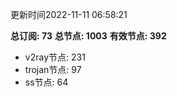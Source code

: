 更新时间2022-11-11 06:58:21

**总订阅: 73**
**总节点: 1003**
**有效节点: 392**
- v2ray节点: 231
- trojan节点: 97
- ss节点: 64
